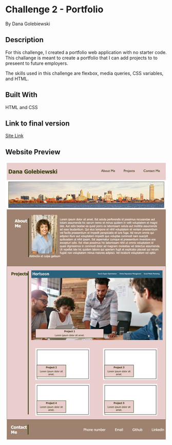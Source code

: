 # Challenge 2 - Portfolio

By Dana Golebiewski

## Description 
For this challenge, I created a portfolio web application with no starter code. This challange is meant to create a portfolio that I can add projects to to preseent to future employers. 

The skills used in this challenge are flexbox, media queries, CSS variables, and HTML. 

## Built With 
HTML and CSS 

## Link to final version 

[Site Link](https://danagolebiewski.github.io/dana-golebiewski-challenge-2//)

## Website Preview

![Website Preview](assets/images/website-preview.png)
